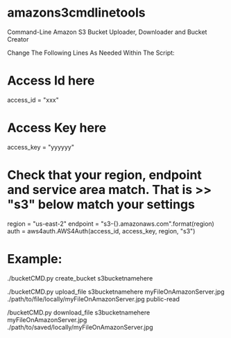 # amazons3cmdlinetools
Command-Line Amazon S3 Bucket Uploader, Downloader and Bucket Creator

Change The Following Lines As Needed Within The Script:

# Access Id here
access_id = "xxx" 
# Access Key here
access_key = "yyyyyy"

# Check that your region, endpoint and service area match.  That is >> "s3" below match your settings
region = "us-east-2"
endpoint = "s3-{}.amazonaws.com".format(region)
auth = aws4auth.AWS4Auth(access_id, access_key, region, "s3")

# Example:

./bucketCMD.py create_bucket s3bucketnamehere

./bucketCMD.py upload_file  s3bucketnamehere myFileOnAmazonServer.jpg ./path/to/file/locally/myFileOnAmazonServer.jpg public-read

/bucketCMD.py download_file s3bucketnamehere myFileOnAmazonServer.jpg ./path/to/saved/locally/myFileOnAmazonServer.jpg
